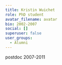 ```yaml
---
title: Kristin Wuichet
role: PhD student
avatar_filename: avatar
bio: 2002-2007
social: []
superuser: false
user_groups:
  - Alumni
---
```

<!--StartFragment-->

postdoc 2007-2011

<!--EndFragment-->